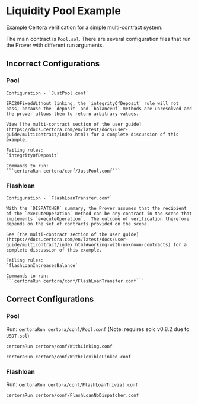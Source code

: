 # Liquidity Pool Example

Example Certora verification for a simple multi-contract system.

The main contract is `Pool.sol`. There are several configuration files that run the Prover with different run arguments.

## Incorrect Configurations
### Pool    
    Configuration - `JustPool.conf`

    ERC20FixedWithout linking, the `integrityOfDeposit` rule will not pass, because the `deposit` and `balanceOf` methods are unresolved and the prover allows them to return arbitrary values.

    View [the multi-contract section of the user guide](https://docs.certora.com/en/latest/docs/user-guide/multicontract/index.html) for a complete discussion of this example.

    Failing rules:
    `integrityOfDeposit`

    Commands to run:
    ```certoraRun certora/conf/JustPool.conf```

### Flashloan
    Configuration - `FlashLoanTransfer.conf`

    With the `DISPATCHER` summary, the Prover assumes that the recipient
    of the `executeOperation` method can be any contract in the scene that
    implements `executeOperation`.  The outcome of verification therefore
    depends on the set of contracts provided on the scene.
    
    See [the multi-contract section of the user guide](https://docs.certora.com/en/latest/docs/user-guide/multicontract/index.html#working-with-unknown-contracts) for a complete discussion of this example.
        
    Failing rules:
    `flashLoanIncreasesBalance`

    Commands to run:
    ```certoraRun certora/conf/FlashLoanTransfer.conf```

## Correct Configurations

### Pool
Run:
```certoraRun certora/conf/Pool.conf``` (Note: requires solc v0.8.2 due to `USDT.sol`)

```certoraRun certora/conf/WithLinking.conf```

```certoraRun certora/conf/WithFlexibleLinked.conf```

### Flashloan
Run:
```certoraRun certora/conf/FlashLoanTrivial.conf```

```certoraRun certora/conf/FlashLoanNoDispatcher.conf```

